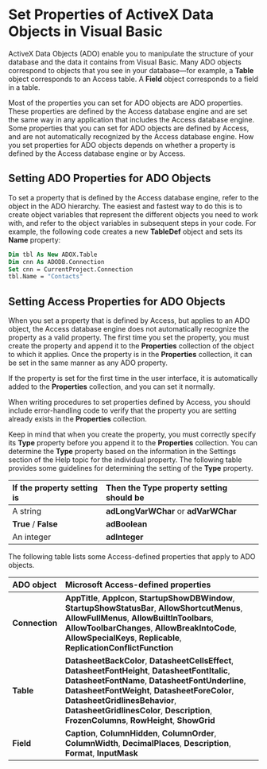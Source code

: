 
# Set Properties of ActiveX Data Objects in Visual Basic

ActiveX Data Objects (ADO) enable you to manipulate the structure of your database and the data it contains from Visual Basic. Many ADO objects correspond to objects that you see in your database—for example, a  **Table** object corresponds to an Access table. A **Field** object corresponds to a field in a table.

Most of the properties you can set for ADO objects are ADO properties. These properties are defined by the Access database engine and are set the same way in any application that includes the Access database engine. Some properties that you can set for ADO objects are defined by Access, and are not automatically recognized by the Access database engine. How you set properties for ADO objects depends on whether a property is defined by the Access database engine or by Access.

## Setting ADO Properties for ADO Objects

To set a property that is defined by the Access database engine, refer to the object in the ADO hierarchy. The easiest and fastest way to do this is to create object variables that represent the different objects you need to work with, and refer to the object variables in subsequent steps in your code. For example, the following code creates a new  **TableDef** object and sets its **Name** property:


```vb
Dim tbl As New ADOX.Table 
Dim cnn As ADODB.Connection 
Set cnn = CurrentProject.Connection 
tbl.Name = "Contacts"
```


## Setting Access Properties for ADO Objects

When you set a property that is defined by Access, but applies to an ADO object, the Access database engine does not automatically recognize the property as a valid property. The first time you set the property, you must create the property and append it to the  **Properties** collection of the object to which it applies. Once the property is in the **Properties** collection, it can be set in the same manner as any ADO property.

If the property is set for the first time in the user interface, it is automatically added to the  **Properties** collection, and you can set it normally.

When writing procedures to set properties defined by Access, you should include error-handling code to verify that the property you are setting already exists in the  **Properties** collection.

Keep in mind that when you create the property, you must correctly specify its  **Type** property before you append it to the **Properties** collection. You can determine the **Type** property based on the information in the Settings section of the Help topic for the individual property. The following table provides some guidelines for determining the setting of the **Type** property.



|**If the property setting is**|**Then the Type property setting should be**|
|:-----|:-----|
|A string|**adLongVarWChar** or **adVarWChar**|
|**True** / **False**|**adBoolean**|
|An integer|**adInteger**|
The following table lists some Access-defined properties that apply to ADO objects.



|**ADO object**|**Microsoft Access-defined properties**|
|:-----|:-----|
|**Connection**|**AppTitle**, **AppIcon**, **StartupShowDBWindow**, **StartupShowStatusBar**, **AllowShortcutMenus**, **AllowFullMenus**, **AllowBuiltInToolbars**, **AllowToolbarChanges**, **AllowBreakIntoCode**, **AllowSpecialKeys**, **Replicable**, **ReplicationConflictFunction**|
|**Table**|**DatasheetBackColor**, **DatasheetCellsEffect**, **DatasheetFontHeight**, **DatasheetFontItalic**, **DatasheetFontName**, **DatasheetFontUnderline**, **DatasheetFontWeight**, **DatasheetForeColor**, **DatasheetGridlinesBehavior**, **DatasheetGridlinesColor**, **Description**, **FrozenColumns**, **RowHeight**, **ShowGrid**|
|**Field**|**Caption**, **ColumnHidden**, **ColumnOrder**, **ColumnWidth**, **DecimalPlaces**, **Description**, **Format**, **InputMask**|
